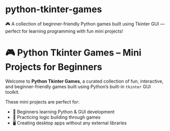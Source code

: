 # python-tkinter-games
🎮 A collection of beginner-friendly Python games built using Tkinter GUI — perfect for learning programming with fun mini projects!


# 🎮 Python Tkinter Games – Mini Projects for Beginners

Welcome to **Python Tkinter Games**, a curated collection of fun, interactive, and beginner-friendly games built using Python’s built-in `tkinter` GUI toolkit.

These mini projects are perfect for:
- 🔰 Beginners learning Python & GUI development
- 🧠 Practicing logic building through games
- 🖥️ Creating desktop apps without any external libraries

